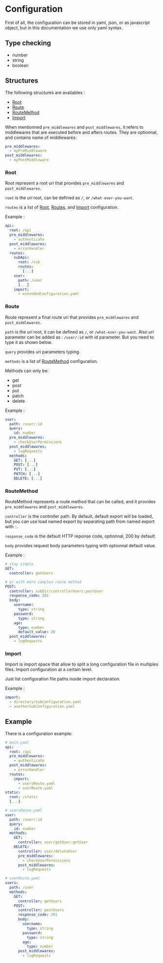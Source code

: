 # Configuration

First of all, the configuration can be stored in yaml, json, or as javascript object, but in this documentation we use only yaml syntax.

## Type checking

- number
- string
- boolean

## Structures

The following structures are availables :

- [Root](#root)
- [Route](#route)
- [RouteMethod](#routemethod)
- [Import](#import)

When mentionned `pre_middlewares` and `post_middlewares`, it refers to middlewares that are executed before and afters routes.
They are optionnal, and contains name of middlewares:

```yaml
pre_middlewares:
  - myPreMiddleware
post_middlewares:
  - myPostMiddleware
```

### Root

Root represent a root uri that provides `pre_middlewares` and `post_middlewares`.

`root` is the _uri_ root, can be defined as `/`, or `/what-ever-you-want`.

`routes` is a list of [Root](#root), [Routes](#routes), and [Import](#import) configuration.

Example :

```yaml
api:
  root: /api
  pre_middlewares:
    - authenticate
  post_middlewares:
    - errorHandler
  routes:
    subApi:
      root: /sub
      routes:
        [...]
    user:
      path: /user
      [...]
    import:
      - extendedConfiguration.yaml
```

### Route

Route represent a final route uri that provides `pre_middlewares` and `post_middlewares`.

`path` is the _uri_ root, it can be defined as `/`, or `/what-ever-you-want`.
Also _uri_ parameter can be added as : `/user/:id` with id parameter. But you need to type it as shown below.

`query` provides uri parameters typing.

`methods` is a list of [RouteMethod](#routemethod) configuration.

Methods can only be:

- get
- post
- put
- patch
- delete

Example :

```yaml
user:
  path: /user/:id
  query:
    id: number
  pre_middlewares:
    - checkUserPermissions
  post_middlewares:
    - logRequests
  methods:
    GET: [...]
    POST: [...]
    PUT: [...]
    PATCH: [...]
    DELETE: [...]
```

### RouteMethod

RouteMethod represents a route method that can be called, and it provides `pre_middlewares` and `post_middlewares`.

`controller` is the controller path. By default, default export will be loaded, but you can use load named export
by separating path from named export with `:`.

`response_code` is the default HTTP reponse code, optionnal, 200 by default.

`body` provides request body parameters typing with optionnal default value.

Example :

```yaml
# stay simple
GET:
  controller: getUsers

# or with more complex route method
POST:
  controller: subDir/controllerUsers:postUser
  response_code: 201
  body:
    username:
      type: string
    password:
      type: string
    age:
      type: number
      default_value: 20
  post_middlewares:
    - logRequests
```

### Import

Import is import space that allow to split a long configuration file in multiples files. Import configuration at a certain level.

Just list configuration file paths inside import declaration.

Example :

```yaml
import:
  - directory/subConfiguration.yaml
  - anotherSubConfiguration.yaml
```

## Example

There is a configuration example:

```yaml
# main.yaml
api:
  root: /api
  pre_middlewares:
    - authenticate
  post_middlewares:
    - errorHandler
  routes:
    import:
      - usersRoute.yaml
      - userRoute.yaml
static:
  root: /static
  [...]

# usersRoute.yaml
user:
  path: /user/:id
  query:
    id: number
  methods:
    GET:
      controller: user/getUser:getUser
    DELETE:
      controller: user/deleteUser
      pre_middlewares:
        - checkUserPermissions
      post_middlewares:
        - logRequests

# userRoute.yaml
users:
  path: /user
  methods:
    GET:
      controller: getUsers
    POST:
      controller: postUsers
      response_code: 201
      body:
        username:
          type: string
        password:
          type: string
        age:
          type: number
      post_middlewares:
        - logRequests
```
